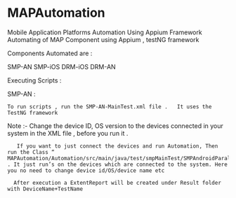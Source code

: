# MAPAutomation
Mobile Application Platforms Automation Using Appium Framework
Automating of MAP Component using Appium , testNG framework

Components Automated are :

SMP-AN
SMP-iOS
DRM-iOS
DRM-AN


Executing Scripts :

SMP-AN :

	To run scripts , run the SMP-AN-MainTest.xml file .   It uses the TestNG framework
Note :- Change the device ID, OS version  to the devices connected in your system in the XML file , before you run it .


       If you want to just connect the devices and run Automation, Then run the Class “ MAPAutomation/Automation/src/main/java/test/smpMainTest/SMPAndroidParallelExecution.java” . It just run’s on the devices which are connected to the system. Here you no need to change device id/OS/device name etc

      After execution a ExtentReport will be created under Result folder with DeviceName+TestName

